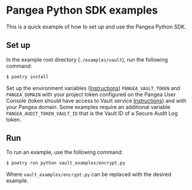 # Pangea Python SDK examples

This is a quick example of how to set up and use the Pangea Python SDK.

## Set up

In the example root directory (`./examples/vault`), run the following command:

```bash
$ poetry install
```

Set up the environment variables ([Instructions](https://pangea.cloud/docs/getting-started/integrate/#set-environment-variables)) `PANGEA_VAULT_TOKEN` and `PANGEA_DOMAIN` with your project token configured on the Pangea User Console (token should have access to Vault service [Instructions](https://pangea.cloud/docs/getting-started/configure-services/#configure-a-pangea-service)) and with your Pangea domain. Some examples require
an additional variable `PANGEA_AUDIT_TOKEN_VAULT_ID` that is the Vault ID of a
Secure Audit Log token.

## Run

To run an example, use the following command:

```bash
$ poetry run python vault_examples/encrypt.py
```

Where `vault_examples/encrypt.py` can be replaced with the desired example.
